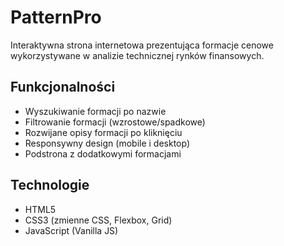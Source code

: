 # PatternPro

Interaktywna strona internetowa prezentująca formacje cenowe wykorzystywane w analizie technicznej rynków finansowych.

## Funkcjonalności

- Wyszukiwanie formacji po nazwie
- Filtrowanie formacji (wzrostowe/spadkowe)
- Rozwijane opisy formacji po kliknięciu
- Responsywny design (mobile i desktop)
- Podstrona z dodatkowymi formacjami

## Technologie

- HTML5
- CSS3 (zmienne CSS, Flexbox, Grid)
- JavaScript (Vanilla JS)

